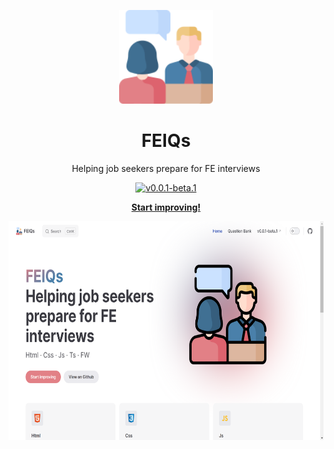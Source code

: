 <p align="center">
<img src="./public/job-interview-logo.png" height="150">
</p>
<h1 align="center">
FEIQs
</h1>
<p align="center">
Helping job seekers prepare for FE interviews
<p>
<p align="center">
  <a href="https://github.com/LQYld/FEIQs">
    <img src="https://img.shields.io/badge/v0.0.1-beta" 
         data-canonical-src="https://img.shields.io/badge/v0.0.1-beta"
         alt="v0.0.1-beta.1"/>
  </a>
<p>
<p align="center">
<a href="https://chat.vitest.dev"><b>Start improving!</b></a>
</p>

<p align="center">
    <img src="./public/demo.png" height="350">
</p>